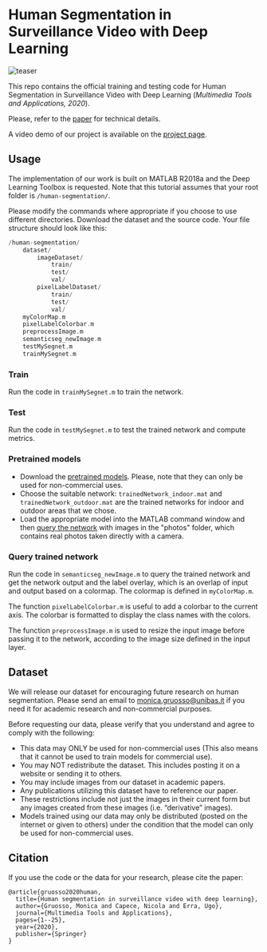 # Human Segmentation in Surveillance Video with Deep Learning

![teaser](images/teaser.png)

This repo contains the official training and testing code for Human Segmentation in Surveillance Video with Deep Learning (_Multimedia Tools and Applications, 2020_).

Please, refer to the [paper](https://link.springer.com/article/10.1007/s11042-020-09425-0) for technical details.

A video demo of our project is available on the [project page](http://graphics.unibas.it/www/HumanSegmentation/index.md.html).

## Usage


The implementation of our work is built on MATLAB R2018a and the Deep Learning Toolbox is requested.
Note that this tutorial assumes that your root folder is `/human-segmentation/`. 

Please modify the commands where appropriate if you choose to use different directories.
Download the dataset and the source code. Your file structure should look like this:

~~~~~~~~~~~~~~~~~~~~~~~~~~~~~~~~~~~~~ C
/human-segmentation/
    dataset/
        imageDataset/
            train/
            test/
            val/
        pixelLabelDataset/
            train/
            test/
            val/
    myColorMap.m
    pixelLabelColorbar.m
    preprocessImage.m
    semanticseg_newImage.m
    testMySegnet.m
    trainMySegnet.m
~~~~~~~~~~~~~~~~~~~~~~~~~~~~~~~~~~~~~

### Train

Run the code in `trainMySegnet.m` to train the network.

### Test

Run the code in `testMySegnet.m` to test the trained network and compute metrics.

### Pretrained models

- Download the [pretrained models](https://drive.google.com/drive/folders/1SZ-o2a0VBJTlzp6MzsbLA05MX1hjT1UD?usp=sharing). Please, note that they can only be used for non-commercial uses.
- Choose the suitable network: `trainedNetwork_indoor.mat` and `trainedNetwork_outdoor.mat` are the trained networks for indoor and outdoor areas that we chose.
- Load the appropriate model into the MATLAB command window and then [query the network](#query-trained-network) with images in the "photos" folder, which contains real photos taken directly with a camera.

### Query trained network

Run the code in `semanticseg_newImage.m` to query the trained network and get the network output and the label overlay, which is an overlap of input and output based on a colormap. 
The colormap is defined in `myColorMap.m`. 

The function `pixelLabelColorbar.m` is useful to add a colorbar to the current axis. 
The colorbar is formatted to display the class names with the colors.

The function `preprocessImage.m` is used to resize the input image before passing it to the network, according to the image size defined in the input layer.

## Dataset

We will release our dataset for encouraging future research on human segmentation. 
Please send an email to monica.gruosso@unibas.it if you need it for academic research and non-commercial purposes.

Before requesting our data, please verify that you understand and agree to comply with the following:
- This data may ONLY be used for non-commercial uses (This also means that it cannot be used to train models for commercial use).
- You may NOT redistribute the dataset. This includes posting it on a website or sending it to others.
- You may include images from our dataset in academic papers.
- Any publications utilizing this dataset have to reference our paper.
- These restrictions include not just the images in their current form but any images created from these images (i.e. “derivative” images).
- Models trained using our data may only be distributed (posted on the internet or given to others) under the condition that the model can only be used for non-commercial uses.


## Citation

If you use the code or the data for your research, please cite the paper:

```
@article{gruosso2020human,
  title={Human segmentation in surveillance video with deep learning},
  author={Gruosso, Monica and Capece, Nicola and Erra, Ugo},
  journal={Multimedia Tools and Applications},
  pages={1--25},
  year={2020},
  publisher={Springer}
}
```

